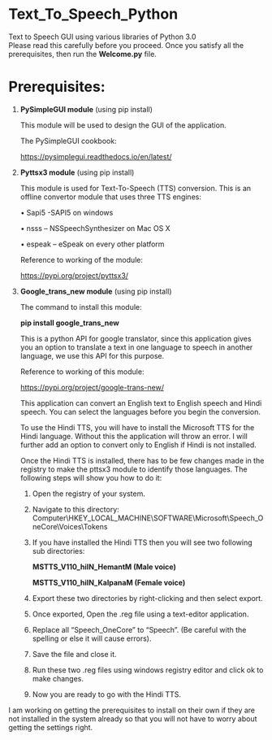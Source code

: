 # Text_To_Speech_Python
Text to Speech GUI using various libraries of Python 3.0 <br>
Please read this carefully before you proceed. Once you satisfy all the prerequisites, then run the **Welcome.py** file.


# Prerequisites:

1.	**PySimpleGUI module** (using pip install)

    This module will be used to design the GUI of the application.
    
    The PySimpleGUI cookbook:
    
    https://pysimplegui.readthedocs.io/en/latest/
    
2.	**Pyttsx3 module** (using pip install)

    This module is used for Text-To-Speech (TTS) conversion. This is an offline convertor module that uses three TTS engines:
    
    •	Sapi5 -SAPI5 on windows
    
    •	nsss – NSSpeechSynthesizer on Mac OS X
    
    •	espeak – eSpeak on every other platform
    
    Reference to working of the module:
    
    https://pypi.org/project/pyttsx3/
    
3.	**Google_trans_new module** (using pip install)
    
    The command to install this module:
        
    **pip install google_trans_new**
    
    This is a python API for google translator, since this application gives you an option to translate a text in one language to speech in another language, we use this API for     this purpose.
    
    Reference to working of this module:
    
    https://pypi.org/project/google-trans-new/
    
    This application can convert an English text to English speech and Hindi speech. You can select the languages before you begin the conversion.
    
    To use the Hindi TTS, you will have to install the Microsoft TTS for the Hindi language. Without this the application will throw an error. I will further add an option to       convert only to English if Hindi is not installed.
    
    Once the Hindi TTS is installed, there has to be few changes made in the registry to make the pttsx3 module to identify those languages. The following steps will show you       how to do it:
    
    1.	Open the registry of your system.
    
    2.	Navigate to this directory: Computer\HKEY_LOCAL_MACHINE\SOFTWARE\Microsoft\Speech_OneCore\Voices\Tokens
    
    3.	If you have installed the Hindi TTS then you will see two following sub directories:
        
        **MSTTS_V110_hiIN_HemantM (Male voice)**
        
        **MSTTS_V110_hiIN_KalpanaM (Female voice)**
    
    4.	Export these two directories by right-clicking and then select export.
    
    5.	Once exported, Open the .reg file using a text-editor application.
    
    6.	Replace all “Speech_OneCore” to “Speech”. (Be careful with the spelling or else it will cause errors).
    
    7.	Save the file and close it.
    
    8.	Run these two .reg files using windows registry editor and click ok to make changes.
    
    9.	Now you are ready to go with the Hindi TTS.
    
I am working on getting the prerequisites to install on their own if they are not installed in the system already so that you will not have to worry about getting the settings right.
